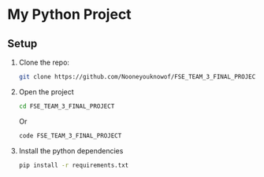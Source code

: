 # My Python Project

## Setup

1. Clone the repo:
    ```bash
    git clone https://github.com/Nooneyouknowof/FSE_TEAM_3_FINAL_PROJECT.git
    ```

2. Open the project
    ```bash
    cd FSE_TEAM_3_FINAL_PROJECT
    ```
    Or
    ```bash
    code FSE_TEAM_3_FINAL_PROJECT
    ```

3. Install the python dependencies
    ```bash
    pip install -r requirements.txt
    ```